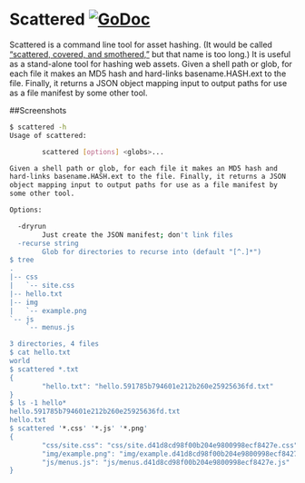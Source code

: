 # Scattered [![GoDoc](https://godoc.org/github.com/carlmjohnson/scattered?status.svg)](https://godoc.org/github.com/carlmjohnson/scattered)
Scattered is a command line tool for asset hashing. (It would be called [“scattered, covered, and smothered,”][waho] but that name is too long.) It is useful as a stand-alone tool for hashing web assets. Given a shell path or glob, for each file it makes an MD5 hash and hard-links basename.HASH.ext to the file. Finally, it returns a JSON object mapping input to output paths for use as a file manifest by some other tool.

[waho]: https://en.wikipedia.org/wiki/Waffle_House

##Screenshots
```bash
$ scattered -h
Usage of scattered:

        scattered [options] <globs>...

Given a shell path or glob, for each file it makes an MD5 hash and
hard-links basename.HASH.ext to the file. Finally, it returns a JSON
object mapping input to output paths for use as a file manifest by
some other tool.

Options:

  -dryrun
        Just create the JSON manifest; don't link files
  -recurse string
        Glob for directories to recurse into (default "[^.]*")
$ tree
.
|-- css
|   `-- site.css
|-- hello.txt
|-- img
|   `-- example.png
`-- js
    `-- menus.js

3 directories, 4 files
$ cat hello.txt
world
$ scattered *.txt
{
        "hello.txt": "hello.591785b794601e212b260e25925636fd.txt"
}
$ ls -1 hello*
hello.591785b794601e212b260e25925636fd.txt
hello.txt
$ scattered '*.css' '*.js' '*.png'
{
        "css/site.css": "css/site.d41d8cd98f00b204e9800998ecf8427e.css",
        "img/example.png": "img/example.d41d8cd98f00b204e9800998ecf8427e.png",
        "js/menus.js": "js/menus.d41d8cd98f00b204e9800998ecf8427e.js"
}
```
